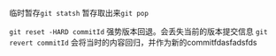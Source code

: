 
临时暂存`git statsh` 暂存取出来`git pop`


`git reset -HARD commitId` 强势版本回退。会丢失当前的版本提交信息
`git revert commitId` 会将当时的内容回归，并作为新的commitfdasfadsfds